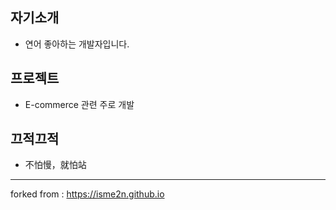 
## 자기소개

- 연어 좋아하는 개발자입니다.

## 프로젝트

- E-commerce 관련 주로 개발

## 끄적끄적

- 不怕慢，就怕站






***
forked from : https://isme2n.github.io
